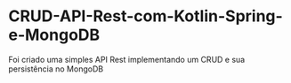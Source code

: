 # CRUD-API-Rest-com-Kotlin-Spring-e-MongoDB
Foi criado uma simples API Rest implementando um CRUD e sua persistência no MongoDB
